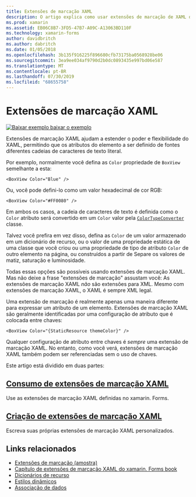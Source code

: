 ```yaml
---
title: Extensões de marcação XAML
description: O artigo explica como usar extensões de marcação de XAML de xamarin. Forms para estender o poder e flexibilidade do XAML, permitindo que os atributos do elemento a ser definido de fontes diferentes cadeias de caracteres de texto literal.
ms.prod: xamarin
ms.assetid: EB06C8B7-3FD5-47B7-A09C-A13063BD110F
ms.technology: xamarin-forms
author: davidbritch
ms.author: dabritch
ms.date: 01/05/2018
ms.openlocfilehash: 3b135f916225f896680cfb73175ba0568928be06
ms.sourcegitcommit: 3ea9ee034af9790d2b0dc0893435e997bd06e587
ms.translationtype: MT
ms.contentlocale: pt-BR
ms.lasthandoff: 07/30/2019
ms.locfileid: "68655758"
---
```

# <a name="xaml-markup-extensions"></a>Extensões de marcação XAML

[![Baixar exemplo](~/media/shared/download.png) baixar o exemplo](https://docs.microsoft.com/samples/xamarin/xamarin-forms-samples/xaml-markupextensions)

Extensões de marcação XAML ajudam a estender o poder e flexibilidade do XAML, permitindo que os atributos do elemento a ser definido de fontes diferentes cadeias de caracteres de texto literal.

Por exemplo, normalmente você defina as `Color` propriedade de `BoxView` semelhante a esta:

```xaml
<BoxView Color="Blue" />
```

Ou, você pode defini-lo como um valor hexadecimal de cor RGB:

```xaml
<BoxView Color="#FF0080" />
```

Em ambos os casos, a cadeia de caracteres de texto é definida como o `Color` atributo será convertido em um `Color` valor pela [ `ColorTypeConverter` ](xref:Xamarin.Forms.ColorTypeConverter) classe.

Talvez você prefira em vez disso, defina as `Color` de um valor armazenado em um dicionário de recurso, ou o valor de uma propriedade estática de uma classe que você criou ou uma propriedade de tipo de atributo `Color` de outro elemento na página, ou construídos a partir de Separe os valores de matiz, saturação e luminosidade.

Todas essas opções são possíveis usando extensões de marcação XAML. Mas não deixe a frase "extensões de marcação" assustam você: As extensões de marcação XAML *não* são extensões para XML. Mesmo com extensões de marcação XAML, o XAML é sempre XML legal.

Uma extensão de marcação é realmente apenas uma maneira diferente para expressar um atributo de um elemento. Extensões de marcação XAML são geralmente identificadas por uma configuração de atributo que é colocada entre chaves:

```xaml
<BoxView Color="{StaticResource themeColor}" />
```

Qualquer configuração de atributo entre chaves é *sempre* uma extensão de marcação XAML. No entanto, como você verá, extensões de marcação XAML também podem ser referenciadas sem o uso de chaves.

Este artigo está dividido em duas partes:

## <a name="consuming-xaml-markup-extensionsconsumingmd"></a>[Consumo de extensões de marcação XAML](consuming.md)  

Use as extensões de marcação XAML definidas no xamarin. Forms.

## <a name="creating-xaml-markup-extensionscreatingmd"></a>[Criação de extensões de marcação XAML](creating.md)

Escreva suas próprias extensões de marcação XAML personalizados.



## <a name="related-links"></a>Links relacionados

- [Extensões de marcação (amostra)](https://docs.microsoft.com/samples/xamarin/xamarin-forms-samples/xaml-markupextensions)
- [Capítulo de extensões de marcação XAML do xamarin. Forms book](~/xamarin-forms/creating-mobile-apps-xamarin-forms/summaries/chapter10.md)
- [Dicionários de recurso](~/xamarin-forms/xaml/resource-dictionaries.md)
- [Estilos dinâmicos](~/xamarin-forms/user-interface/styles/dynamic.md)
- [Associação de dados](~/xamarin-forms/app-fundamentals/data-binding/index.md)
